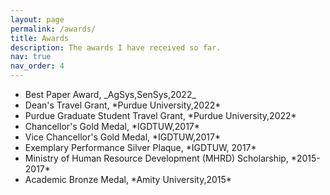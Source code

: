 ```yaml
---
layout: page
permalink: /awards/
title: Awards
description: The awards I have received so far.
nav: true
nav_order: 4
---
```


<ul> 
    <li> Best Paper Award, _AgSys,SenSys,2022_ </li>
    <li> Dean's Travel Grant, *Purdue University,2022* </li>
    <li> Purdue Graduate Student Travel Grant, *Purdue University,2022* </li>
    <li> Chancellor's Gold Medal, *IGDTUW,2017*</li>
    <li> Vice Chancellor's Gold Medal, *IGDTUW,2017* </li>
    <li> Exemplary Performance Silver Plaque, *IGDTUW, 2017*</li>
    <li> Ministry of Human Resource Development (MHRD) Scholarship, *2015-2017*</li>
  <li> Academic Bronze Medal, *Amity University,2015*</li>
</ul>
